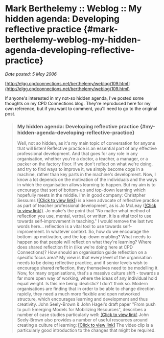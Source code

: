 # Mark Berthelemy :: Weblog :: My hidden agenda: Developing reflective practice {#mark-berthelemy-weblog-my-hidden-agenda-developing-reflective-practice}

_Date posted: 5 May 2006_

[http://elgg.cpdconnections.net/berthelemy/weblog/109.html](http://elgg.cpdconnections.net/berthelemy/weblog/109.html)

If anyone's interested in my not-so hidden agenda, I've posted some thoughts on my CPD Connections blog. They're reproduced here for my own reference, but if you want to comment, you'll need to go to the original post.

> ### My hidden agenda: Developing reflective practice {#my-hidden-agenda-developing-reflective-practice}
> 
> Well, not so hidden, as it's my main topic of conversation for anyone that will listen! Reflective practice is an essential part of any effective professional development. And that goes for any role in any organisation, whether you're a doctor, a teacher, a manager, or a packer on the factory floor. If we don't reflect on what we're doing, and try to find ways to improve it, we simply become cogs in a machine, rather than key parts in the machine's development. Now, I know a lot depends on the motivation of the individuals and the ways in which the organisation allows learning to happen. But my aim is to encourage that sort of bottom-up and top-down learning which hopefully meets in the middle. I'm in good company: Christpher Sessums ([[Click to view link]](http://elgg.net/csessums/weblog/)) is a keen advocate of reflective practice as part of teacher professional development, as is Jo McLeay ([[Click to view link]](http://theopenclassroom.blogspot.com/2006/04/teacher-reflecting.html)). Jo make's the point that "No matter what method of reflection you use, mental, verbal, or written, it is a vital tool to use towards self-improvement in teaching." I would remove the last two words here... reflection is a vital tool to use towards self-improvement. In whatever context. So, how do we encourage the bottom-up motivation, and the top-down enabling? What needs to happen so that people will reflect on what they're learning? Where does shared reflection fit in (like we're doing here at CPD Connections)? How should an organisation guide reflection on a specific focus area? My view is that every level of the organisation needs to be doing reflective practice, and if senior levels wish to encourage shared reflection, they themselves need to be modelling it. Now, for many organisations, that's a massive culture shift - towards a far more open way of working, where the ideas of any individual hold equal weight. Is this me being idealistic? I don't think so. Modern organisations are finding that in order to be able to change direction rapidly, they need a much more flexible and open networked structure, which encourages learning and development and thus creativity. John Seely-Brown & John Hagel's draft paper "From push to pull: Emerging Models for Mobilizing Resources", describes a number of case studies particularly well: [[Click to view link]](http://www.johnseelybrown.com/pushmepullyou4.72.pdf) John Seely-Brown also provides a number of useful resources around creating a culture of learning: [[Click to view link]](http://www.johnseelybrown.com/speeches.html#learningculture) The video clip is a particularly good introduction to the changes that might be required.